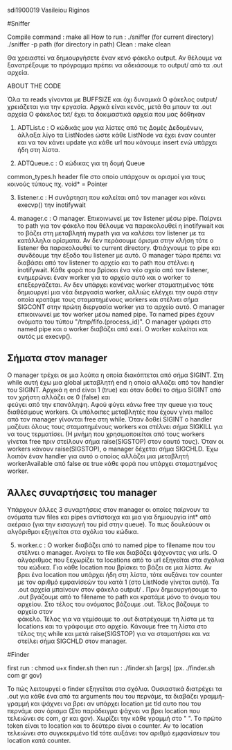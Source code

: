 sdi1900019 Vasileiou Riginos


#Sniffer 

Compile command : make all
How to run : ./sniffer (for current directory)
             ./sniffer -p path (for directory in path)
Clean : make clean

Θα χρειαστεί να δημιουργήσετε έναν κενό φάκελο output.
Αν θέλουμε να ξανατρέξουμε το πρόγραμμα πρέπει να αδειάσουμε το output/ από τα .out αρχεία.

ABOUT THE CODE

Όλα τα reads γίνονται με BUFFSIZE και όχι δυναμικά
Ο φάκελος output/ χρειάζεται για την εργασία. Αρχικά είναι κενός, μετά θα μπουν τα .out αρχεία
Ο φάκελος txt/ έχει τα δοκιμαστικά αρχεία που μας δόθηκαν

1) ADTList.c : Ο κώδικάς μου για λίστες από τις Δομές Δεδομένων, άλλαξα λίγο τα ListNodes ώστε κάθε ListNode 
να έχει έναν counter και να τον κάνει update για κάθε url που κάνουμε insert ενώ υπάρχει ήδη στη λίστα. 

2) ADTQueue.c : Ο κώδικας για τη δομή Queue 

common_types.h header file στο οποίο υπάρχουν οι ορισμοί για τους κοινούς τύπους πχ. void* = Pointer

3) listener.c : Η συνάρτηση που καλείται από τον manager και κάνει execvp() την inotifywait

4) manager.c : O manager. Επικοινωνεί με τον listener μέσω pipe. Παίρνει το path για τον φάκελο που θέλουμε να παρακολουθεί
η inotifywait και το βάζει στη μεταβλητή mypath για να καλέσει τον listener με τα κατάλληλα ορίσματα. Αν δεν περάσουμε όρισμα 
στην κλήση τότε ο listener θα παρακολουθεί το current directory. Φτιάχνουμε το pipe και συνδέουμε την έξοδο του listener με 
αυτό. O manager τώρα πρέπει να διαβάσει από τον listener το αρχείο και το path που στέλνει η inotifywait. 
Κάθε φορά που βρίσκει ένα νέο αχείο από τον listener, ενημερώνει έναν worker για το αρχείο αυτό και ο worker το επεξεργάζεται.
Αν δεν υπάρχει κανένας worker σταματημένος τότε δημιουργεί μια νέα διεργασία worker, αλλιώς ελέγχει την ουρά στην οποία κρατάμε 
τους σταματημένους workers και στέλνει σήμα SIGCONT στην πρώτη διεργασία worker για το αρχείο αυτό.
O manager επικοινωνεί με τον worker μέσω named pipe. Τα named pipes έχουν ονόματα του τύπου "/tmp/fifo.(process_id)". O manager 
γράφει στο named pipe και o worker διαβάζει από εκεί. O worker καλείται και αυτός με execvp().

## Σήματα στον manager 
O manager τρέχει σε μια λούπα η οποία διακόπτεται από σήμα SIGINT. Στη while αυτή έχω μια global μεταβλητή end η οποία αλλάζει 
από τον handler του SIGINT. Αρχικά η end είναι 1 (true) και όταν δοθεί το σήμα SIGINT από τον χρήστη αλλάζει σε 0 (false) και  
φεύγει από την επανάληψη. Αφού φύγει κάνω free την queue για τους διαθέσιμους workers. Οι υπόλοιπες
μεταβλητές που έχουν γίνει malloc από τον manager γίνονται free στη while. Όταν δοθεί SIGINT o handler μαζέυει όλους 
τους σταματημένους workers και στέλνει σήμα SIGKILL για να τους τερματίσει. (Η μνήμη που χρησιμοποιείται από τους workers 
γίνεται free πριν στείλουν σήμα raise(SIGSTOP) στον εαυτό τους).
Όταν οι workers κάνουν raise(SIGSTOP), o manager δέχεται σήμα SIGCHLD. Έχω λοιπόν έναν handler για αυτό ο οποίος αλλάζει μια
μεταβλητή workerAvailable από false σε true κάθε φορά που υπάρχει σταματημένος worker.
## Άλλες συναρτήσεις του manager
Υπάρχουν άλλες 3 συναρτήσεις στον manager οι οποίες παίρνουν τα ονόματα των files και pipes αντίστοιχα και μια για δημιουργία 
int* από ακέραιο (για την εισαγωγή του pid στην queue). Το πως δουλεύουν οι αλγόριθμοι εξηγείται στα σχόλια του κώδικα.

5) worker.c : O worker διαβάζει από το named pipe το filename που του στέλνει ο manager. Ανοίγει το file και διαβάζει ψάχνοντας 
για urls. Ο αλγόριθμος που ξεχωρίζει τα locations από το url εξηγείται στα σχόλια του κώδικα. Για κάθε location που βρίσκει
το βάζει σε μια λίστα. Αν βρει ένα location που υπάρχει ήδη στη λίστα, τότε αυξάνει τον counter με τον αριθμό εμφανίσεών του
κατά 1 (στο ListNode γίνεται αυτό). Τα .out αρχεία μπαίνουν στον φάκελο output/ . Πριν δημιουργήσουμε το .out βγάζουμε από το
filename το path και κρατάμε μόνο το όνομα του αρχείου. Στο τέλος του ονόματος βάζουμε .out. Τέλος βάζουμε το αρχείο στον  
φάκελο. Τέλος για να γεμίσουμε το <filename>.out διατρέχουμε τη λίστα με τα locations και τα γράφουμε στο αρχείο. Κάνουμε free
τη λίστα στο τέλος της while και μετά raise(SIGSTOP) για να σταματήσει και να στείλει σήμα SIGCHLD στον manager.

#Finder 

first run : chmod u+x finder.sh
then run : ./finder.sh [args]       (px. ./finder.sh com gr gov)

Το πώς λειτουργεί ο finder εξηγείται στα σχόλια. Ουσιαστικά διατρέχει τα .out για κάθε ένα από τα arguments που του περνάμε,
τα διαβάζει γραμμή-γραμμή και ψάχνει να βρει αν υπάρχει location με tld αυτο που του περνάμε σαν όρισμα (Στο παράδειγμα ψάχνει να βρει location
που τελειώνει σε com, gr και gov). Χωρίζει την κάθε γραμμή στο " ". Tο πρώτο token είναι το location και το δεύτερο είναι ο counter.
Αν το location τελειώνει στο συγκεκριμένο tld τότε αυξάνει τον αριθμό εμφανίσεων του location κατά counter.
